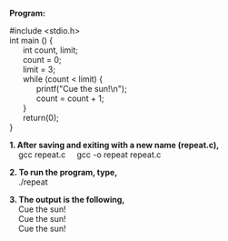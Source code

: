 **Program:**    

#include <stdio.h>  
int main () {  
&nbsp;&nbsp;&nbsp;&nbsp;&nbsp;&nbsp;int count, limit;  
&nbsp;&nbsp;&nbsp;&nbsp;&nbsp;&nbsp;count = 0;  
&nbsp;&nbsp;&nbsp;&nbsp;&nbsp;&nbsp;limit = 3;  
&nbsp;&nbsp;&nbsp;&nbsp;&nbsp;&nbsp;while (count < limit) {  
&nbsp;&nbsp;&nbsp;&nbsp;&nbsp;&nbsp;&nbsp;&nbsp;&nbsp;&nbsp;&nbsp;&nbsp;printf("Cue the sun!\n");  
&nbsp;&nbsp;&nbsp;&nbsp;&nbsp;&nbsp;&nbsp;&nbsp;&nbsp;&nbsp;&nbsp;&nbsp;count = count + 1;  
&nbsp;&nbsp;&nbsp;&nbsp;&nbsp;&nbsp;}  
&nbsp;&nbsp;&nbsp;&nbsp;&nbsp;&nbsp;return(0);  
}  

**1. After saving and exiting with a new name (repeat.c),**  
&nbsp;&nbsp;&nbsp;&nbsp;gcc repeat.c 
&nbsp;&nbsp;&nbsp;&nbsp;gcc -o repeat repeat.c

**2. To run the program, type,**  
&nbsp;&nbsp;&nbsp;&nbsp;./repeat  

**3. The output is the following,**  
&nbsp;&nbsp;&nbsp;&nbsp;Cue the sun!  
&nbsp;&nbsp;&nbsp;&nbsp;Cue the sun!  
&nbsp;&nbsp;&nbsp;&nbsp;Cue the sun!  
